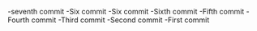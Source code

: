 -seventh commit
-Six commit
-Six commit
-Sixth commit
-Fifth commit
-Fourth commit
-Third commit
-Second commit
-First commit
